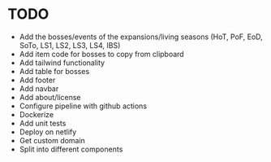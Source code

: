 # TODO
- Add the bosses/events of the expansions/living seasons (HoT, PoF, EoD, SoTo, LS1, LS2, LS3, LS4, IBS)
- Add item code for bosses to copy from clipboard
- Add tailwind functionality
- Add table for bosses
- Add footer
- Add navbar
- Add about/license
- Configure pipeline with github actions
- Dockerize
- Add unit tests
- Deploy on netlify
- Get custom domain
- Split into different components
